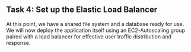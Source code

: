 ## ﻿Task 4: Set up the Elastic Load Balancer

At this point, we have a shared file system and a database ready for use. We will now deploy the application itself using an EC2-Autoscaling group paired with a load balancer for effective user traffic distribution and response.

